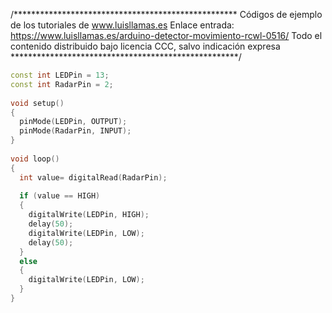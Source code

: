 /***************************************************
Códigos de ejemplo de los tutoriales de www.luisllamas.es
Enlace entrada: https://www.luisllamas.es/arduino-detector-movimiento-rcwl-0516/
Todo el contenido distribuido bajo licencia CCC, salvo indicación expresa
****************************************************/

```cpp
const int LEDPin = 13;
const int RadarPin = 2;
 
void setup()
{
  pinMode(LEDPin, OUTPUT);
  pinMode(RadarPin, INPUT);
}
 
void loop()
{
  int value= digitalRead(RadarPin);
 
  if (value == HIGH)
  {
    digitalWrite(LEDPin, HIGH);
    delay(50);
    digitalWrite(LEDPin, LOW);
    delay(50);
  }
  else
  {
    digitalWrite(LEDPin, LOW);
  }
}
```